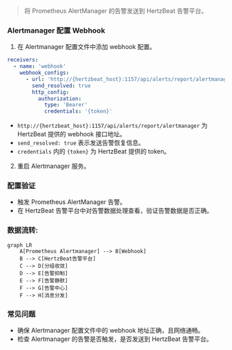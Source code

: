 > 将 Prometheus AlertManager 的告警发送到 HertzBeat 告警平台。 

### Alertmanager 配置 Webhook

1. 在 Alertmanager 配置文件中添加 webhook 配置。

```yaml
receivers:
  - name: 'webhook'
    webhook_configs:
      - url: 'http://{hertzbeat_host}:1157/api/alerts/report/alertmanager'
        send_resolved: true
        http_config:
          authorization: 
            type: 'Bearer'
            credentials: '{token}'
```

- `http://{hertzbeat_host}:1157/api/alerts/report/alertmanager` 为 HertzBeat 提供的 webhook 接口地址。
- `send_resolved: true` 表示发送告警恢复信息。
- `credentials` 内的 `{token}` 为 HertzBeat 提供的 token。

2. 重启 Alertmanager 服务。

### 配置验证

- 触发 Prometheus AlertManager 告警。
- 在 HertzBeat 告警平台中对告警数据处理查看，验证告警数据是否正确。

### 数据流转:

```mermaid
graph LR
    A[Prometheus Alertmanager] --> B[Webhook]
    B --> C[HertzBeat告警平台]
    C --> D[分组收敛]
    D --> E[告警抑制]
    E --> F[告警静默]
    F --> G[告警中心]
    F --> H[消息分发]
```

### 常见问题

- 确保 Alertmanager 配置文件中的 webhook 地址正确，且网络通畅。
- 检查 Alertmanager 的告警是否触发，是否发送到 HertzBeat 告警平台。
